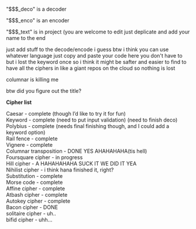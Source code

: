 "$$$_deco" is a decoder

"$$$_enco" is an encoder

"$$$_text" is in project (you are welcome to edit just deplicate and add your name to the end

just add stuff to the decode/encode i guess btw i think you can use whatever language just copy and paste your code here you don't have to but i lost the keyword once so i think it might be safter and easier to find to have all the ciphers in like a giant repos on the cloud so nothing is lost

columnar is killing me

btw did you figure out the title?

<strong>Cipher list</strong>

Caesar - complete (though I’d like to try it for fun)<br>
Keyword - complete (need to put input validation) (need to finish deco)<br>
Polybius - complete (needs final finishing though, and I could add a keyword option)<br>
Rail fence - complete <br>
Vignere - complete<br>
Columnar transposition - DONE YES AHAHAHAHA(tis hell)<br>
Foursquare cipher - in progress<br>
Hill cipher - A HAHAHAHAHA SUCK IT WE DID IT YEA<br>
Nihilist cipher - i think hana finished it, right? <br>
Substitution - complete <br>
Morse code - complete<br>
Affine cipher - complete<br>
Atbash cipher - complete <br>
Autokey cipher - complete<br>
Bacon cipher - DONE<br>
solitaire cipher - uh.. <br>
bifid cipher - uhh... <br>
